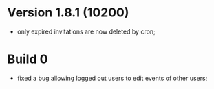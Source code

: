 # Version 1.8.1 (10200)
- only expired invitations are now deleted by cron;

# Build 0
- fixed a bug allowing logged out users to edit events of other users;